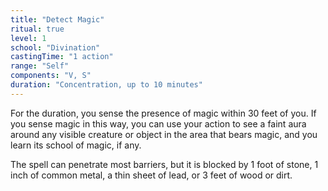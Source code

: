 ```yaml
---
title: "Detect Magic"
ritual: true
level: 1
school: "Divination"
castingTime: "1 action"
range: "Self"
components: "V, S"
duration: "Concentration, up to 10 minutes"
---
```


For the duration, you sense the presence of magic within 30 feet of you. If you sense magic in this way, you can use your action to see a faint aura around any visible creature or object in the area that bears magic, and you learn its school of magic, if any.

The spell can penetrate most barriers, but it is blocked by 1 foot of stone, 1 inch of common metal, a thin sheet of lead, or 3 feet of wood or dirt.
